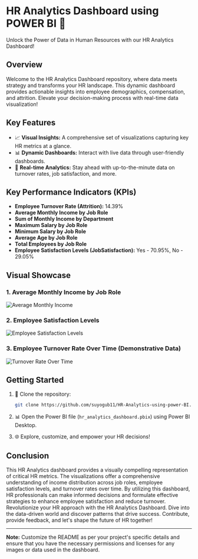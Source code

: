 # HR Analytics Dashboard using POWER BI 🚀

Unlock the Power of Data in Human Resources with our HR Analytics Dashboard!

## Overview

Welcome to the HR Analytics Dashboard repository, where data meets strategy and transforms your HR landscape. This dynamic dashboard provides actionable insights into employee demographics, compensation, and attrition. Elevate your decision-making process with real-time data visualization!

## Key Features

- 📈 **Visual Insights:** A comprehensive set of visualizations capturing key HR metrics at a glance.
- 📊 **Dynamic Dashboards:** Interact with live data through user-friendly dashboards.
- 🔄 **Real-time Analytics:** Stay ahead with up-to-the-minute data on turnover rates, job satisfaction, and more.

## Key Performance Indicators (KPIs)

- **Employee Turnover Rate (Attrition):** 14.39%
- **Average Monthly Income by Job Role**
- **Sum of Monthly Income by Department**
- **Maximum Salary by Job Role**
- **Minimum Salary by Job Role**
- **Average Age by Job Role**
- **Total Employees by Job Role**
- **Employee Satisfaction Levels (JobSatisfaction):** Yes - 70.95%, No - 29.05%

## Visual Showcase

### 1. Average Monthly Income by Job Role
![Average Monthly Income](https://api.chatwithyourdata.io/images/eae8637d-0053-462a-ac64-e6dd16cf811e.png)

### 2. Employee Satisfaction Levels
![Employee Satisfaction Levels](https://api.chatwithyourdata.io/images/ed815dbf-c370-4ab6-834f-aa16f1960d14.png)

### 3. Employee Turnover Rate Over Time (Demonstrative Data)
![Turnover Rate Over Time](https://api.chatwithyourdata.io/images/1109573b-3d81-4cb9-83f7-1dfb17af174e.png)

## Getting Started

1. 🚀 Clone the repository:
    ```bash
    git clone https://github.com/suyogub11/HR-Analytics-using-power-BI.git
    ```

2. 📊 Open the Power BI file (`hr_analytics_dashboard.pbix`) using Power BI Desktop.

3. 🌐 Explore, customize, and empower your HR decisions!

## Conclusion
This HR Analytics dashboard provides a visually compelling representation of critical HR metrics. The visualizations offer a comprehensive understanding of income distribution across job roles, employee satisfaction levels, and turnover rates over time. By utilizing this dashboard, HR professionals can make informed decisions and formulate effective strategies to enhance employee satisfaction and reduce turnover.
Revolutionize your HR approach with the HR Analytics Dashboard. Dive into the data-driven world and discover patterns that drive success. Contribute, provide feedback, and let's shape the future of HR together!

---

**Note:** Customize the README as per your project's specific details and ensure that you have the necessary permissions and licenses for any images or data used in the dashboard.
